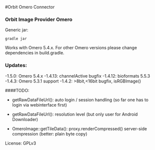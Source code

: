 #Orbit Omero Connector

### Orbit Image Provider Omero

Generic jar:

    gradle jar

Works with Omero 5.4.x. For other Omero versions please change dependencies in build.gradle.

### Updates:
-1.5.0: Omero 5.4.x
-1.4.13: channelActive bugfix
-1.4.12: bioformats 5.5.3
-1.4.3: Omero 5.3.1 support
-1.4.2: >8bit,<16bit bugfix, isRGBImage() 

####TODO:
- getRawDataFileUrl(): auto login / session handling (so far one has to login via webinterface first)
- getRawDataFileUrl(): resolution level  (but only user for Android Downloader)

- OmeroImage::getTileData(): proxy.renderCompressed() server-side compression (better: plain byte copy)

License: GPLv3